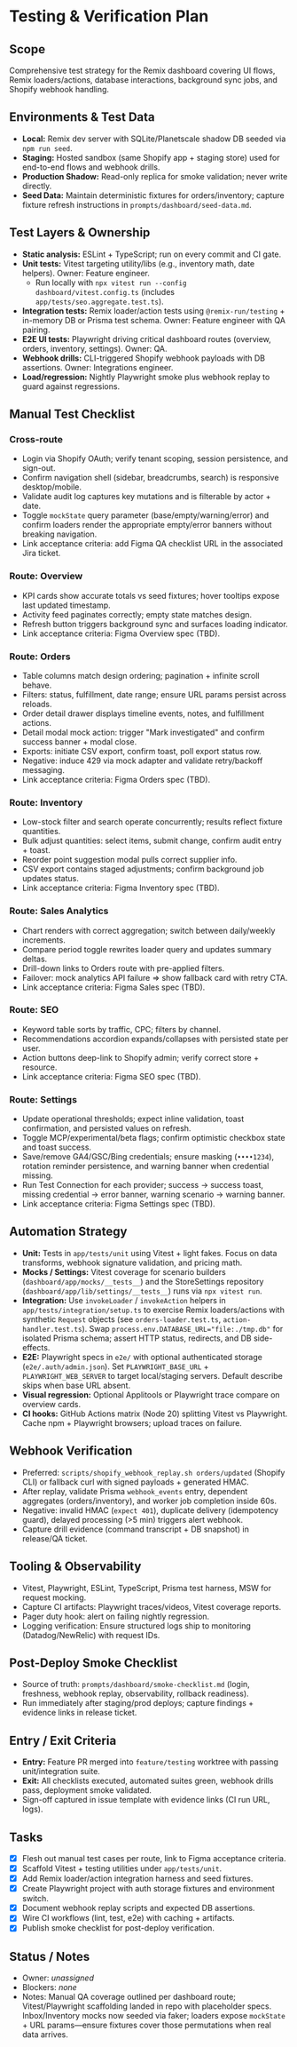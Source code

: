 # Testing & Verification Plan

## Scope
Comprehensive test strategy for the Remix dashboard covering UI flows, Remix loaders/actions, database interactions, background sync jobs, and Shopify webhook handling.

## Environments & Test Data
- **Local:** Remix dev server with SQLite/Planetscale shadow DB seeded via `npm run seed`.
- **Staging:** Hosted sandbox (same Shopify app + staging store) used for end-to-end flows and webhook drills.
- **Production Shadow:** Read-only replica for smoke validation; never write directly.
- **Seed Data:** Maintain deterministic fixtures for orders/inventory; capture fixture refresh instructions in `prompts/dashboard/seed-data.md`.

## Test Layers & Ownership
- **Static analysis:** ESLint + TypeScript; run on every commit and CI gate.
- **Unit tests:** Vitest targeting utility/libs (e.g., inventory math, date helpers). Owner: Feature engineer.
  - Run locally with `npx vitest run --config dashboard/vitest.config.ts` (includes `app/tests/seo.aggregate.test.ts`).
- **Integration tests:** Remix loader/action tests using `@remix-run/testing` + in-memory DB or Prisma test schema. Owner: Feature engineer with QA pairing.
- **E2E UI tests:** Playwright driving critical dashboard routes (overview, orders, inventory, settings). Owner: QA.
- **Webhook drills:** CLI-triggered Shopify webhook payloads with DB assertions. Owner: Integrations engineer.
- **Load/regression:** Nightly Playwright smoke plus webhook replay to guard against regressions.

## Manual Test Checklist
### Cross-route
- Login via Shopify OAuth; verify tenant scoping, session persistence, and sign-out.
- Confirm navigation shell (sidebar, breadcrumbs, search) is responsive desktop/mobile.
- Validate audit log captures key mutations and is filterable by actor + date.
- Toggle `mockState` query parameter (base/empty/warning/error) and confirm loaders render the appropriate empty/error banners without breaking navigation.
- Link acceptance criteria: add Figma QA checklist URL in the associated Jira ticket.

### Route: Overview
- KPI cards show accurate totals vs seed fixtures; hover tooltips expose last updated timestamp.
- Activity feed paginates correctly; empty state matches design.
- Refresh button triggers background sync and surfaces loading indicator.
- Link acceptance criteria: Figma Overview spec (TBD).

### Route: Orders
- Table columns match design ordering; pagination + infinite scroll behave.
- Filters: status, fulfillment, date range; ensure URL params persist across reloads.
- Order detail drawer displays timeline events, notes, and fulfillment actions.
- Detail modal mock action: trigger "Mark investigated" and confirm success banner + modal close.
- Exports: initiate CSV export, confirm toast, poll export status row.
- Negative: induce 429 via mock adapter and validate retry/backoff messaging.
- Link acceptance criteria: Figma Orders spec (TBD).

### Route: Inventory
- Low-stock filter and search operate concurrently; results reflect fixture quantities.
- Bulk adjust quantities: select items, submit change, confirm audit entry + toast.
- Reorder point suggestion modal pulls correct supplier info.
- CSV export contains staged adjustments; confirm background job updates status.
- Link acceptance criteria: Figma Inventory spec (TBD).

### Route: Sales Analytics
- Chart renders with correct aggregation; switch between daily/weekly increments.
- Compare period toggle rewrites loader query and updates summary deltas.
- Drill-down links to Orders route with pre-applied filters.
- Failover: mock analytics API failure => show fallback card with retry CTA.
- Link acceptance criteria: Figma Sales spec (TBD).

### Route: SEO
- Keyword table sorts by traffic, CPC; filters by channel.
- Recommendations accordion expands/collapses with persisted state per user.
- Action buttons deep-link to Shopify admin; verify correct store + resource.
- Link acceptance criteria: Figma SEO spec (TBD).

### Route: Settings
- Update operational thresholds; expect inline validation, toast confirmation, and persisted values on refresh.
- Toggle MCP/experimental/beta flags; confirm optimistic checkbox state and toast success.
- Save/remove GA4/GSC/Bing credentials; ensure masking (`••••1234`), rotation reminder persistence, and warning banner when credential missing.
- Run Test Connection for each provider; success → success toast, missing credential → error banner, warning scenario → warning banner.
- Link acceptance criteria: Figma Settings spec (TBD).

## Automation Strategy
- **Unit:** Tests in `app/tests/unit` using Vitest + light fakes. Focus on data transforms, webhook signature validation, and pricing math.
- **Mocks / Settings:** Vitest coverage for scenario builders (`dashboard/app/mocks/__tests__`) and the StoreSettings repository (`dashboard/app/lib/settings/__tests__`) runs via `npx vitest run`.
- **Integration:** Use `invokeLoader` / `invokeAction` helpers in `app/tests/integration/setup.ts` to exercise Remix loaders/actions with synthetic `Request` objects (see `orders-loader.test.ts`, `action-handler.test.ts`). Swap `process.env.DATABASE_URL="file:./tmp.db"` for isolated Prisma schema; assert HTTP status, redirects, and DB side-effects.
- **E2E:** Playwright specs in `e2e/` with optional authenticated storage (`e2e/.auth/admin.json`). Set `PLAYWRIGHT_BASE_URL` + `PLAYWRIGHT_WEB_SERVER` to target local/staging servers. Default describe skips when base URL absent.
- **Visual regression:** Optional Applitools or Playwright trace compare on overview cards.
- **CI hooks:** GitHub Actions matrix (Node 20) splitting Vitest vs Playwright. Cache npm + Playwright browsers; upload traces on failure.

## Webhook Verification
- Preferred: `scripts/shopify_webhook_replay.sh orders/updated` (Shopify CLI) or fallback curl with signed payloads + generated HMAC.
- After replay, validate Prisma `webhook_events` entry, dependent aggregates (orders/inventory), and worker job completion inside 60s.
- Negative: invalid HMAC (`expect 401`), duplicate delivery (idempotency guard), delayed processing (>5 min) triggers alert webhook.
- Capture drill evidence (command transcript + DB snapshot) in release/QA ticket.

## Tooling & Observability
- Vitest, Playwright, ESLint, TypeScript, Prisma test harness, MSW for request mocking.
- Capture CI artifacts: Playwright traces/videos, Vitest coverage reports.
- Pager duty hook: alert on failing nightly regression.
- Logging verification: Ensure structured logs ship to monitoring (Datadog/NewRelic) with request IDs.

## Post-Deploy Smoke Checklist
- Source of truth: `prompts/dashboard/smoke-checklist.md` (login, freshness, webhook replay, observability, rollback readiness).
- Run immediately after staging/prod deploys; capture findings + evidence links in release ticket.

## Entry / Exit Criteria
- **Entry:** Feature PR merged into `feature/testing` worktree with passing unit/integration suite.
- **Exit:** All checklists executed, automated suites green, webhook drills pass, deployment smoke validated.
- Sign-off captured in issue template with evidence links (CI run URL, logs).

## Tasks
- [x] Flesh out manual test cases per route, link to Figma acceptance criteria.
- [x] Scaffold Vitest + testing utilities under `app/tests/unit`.
- [x] Add Remix loader/action integration harness and seed fixtures.
- [x] Create Playwright project with auth storage fixtures and environment switch.
- [x] Document webhook replay scripts and expected DB assertions.
- [x] Wire CI workflows (lint, test, e2e) with caching + artifacts.
- [x] Publish smoke checklist for post-deploy verification.

## Status / Notes
- Owner: _unassigned_
- Blockers: _none_
- Notes: Manual QA coverage outlined per dashboard route; Vitest/Playwright scaffolding landed in repo with placeholder specs. Inbox/Inventory mocks now seeded via faker; loaders expose `mockState` + URL params—ensure fixtures cover those permutations when real data arrives.
